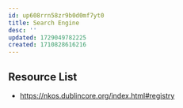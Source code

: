 ```yaml
---
id: up608rrn58zr9b0d0mf7yt0
title: Search Engine
desc: ''
updated: 1729049782225
created: 1710828616216
---
```


## Resource List

- https://nkos.dublincore.org/index.html#registry